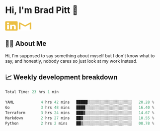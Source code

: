# Hi, I'm Brad Pitt 👋


<a href="https://www.linkedin.com/in/mathias-mauraisin/" target="blank"><img align="center" src="./icons/linkedin.svg" alt="https://www.linkedin.com/in/mathias-mauraisin/" height="30" width="40" /></a>
<a href="mailto:mathias.mauraisin.pro@gmail.com" target="blank"><img align="center" src="./icons/gmail.svg" alt="redrew" height="30" width="40" /></a>




<!-- ![snap](images/Snap_dark.png?raw=true) -->
<!-- ![snap](images/Snap_dark_bg.png?raw=true) -->


<!-- [![My Skills](https://skillicons.dev/icons?i=c,cpp,html,css,js,ts,)](https://skillicons.dev) -->

## 🙋‍♂️&nbsp;About Me

Hi, I'm supposed to say something about myself but I don't know what to say, and honestly, nobody cares so just look at my work instead.

## 📈&nbsp;Weekly development breakdown

<!-- [![mamaurai's 42 stats](https://badge42.vercel.app/api/v2/cl1l4qz93000609l4yixitcl4/stats?cursusId=21&coalitionId=45)](https://github.com/JaeSeoKim/badge42) -->





<!--START_SECTION:waka-->

```rust
Total Time: 23 hrs 1 min

YAML            4 hrs 42 mins   █████░░░░░░░░░░░░░░░░░░░░   20.28 %
Go              3 hrs 48 mins   ████░░░░░░░░░░░░░░░░░░░░░   16.40 %
Terraform       3 hrs 24 mins   ███▓░░░░░░░░░░░░░░░░░░░░░   14.67 %
Markdown        2 hrs 27 mins   ██▓░░░░░░░░░░░░░░░░░░░░░░   10.55 %
Python          2 hrs 2 mins    ██▒░░░░░░░░░░░░░░░░░░░░░░   08.78 %
```

<!--END_SECTION:waka-->


